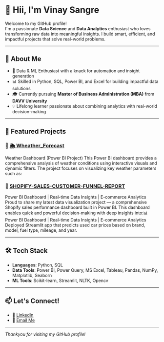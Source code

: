 # 👋 Hii, I'm Vinay Sangre

Welcome to my GitHub profile!  
I'm a passionate **Data Science** and **Data Analytics** enthusiast who loves transforming raw data into meaningful insights. I build smart, efficient, and impactful projects that solve real-world problems.

---

## 🚀 About Me

- 🧠 Data & ML Enthusiast with a knack for automation and insight generation
- 📊 Skilled in Python, SQL, Power BI, and Excel for building impactful data solutions
- 🎓 Currently pursuing **Master of Business Administration (MBA)** from **DAVV University**
- 💡 Lifelong learner passionate about combining analytics with real-world decision-making

---

## 🧩 Featured Projects

### 🔹 **[🌦️ Wheather_Forecast](https://github.com/Vinaysangre/Wheather_Forecast)**
Weather Dashboard (Power BI Project) This Power BI dashboard provides a comprehensive analysis of weather conditions using interactive visuals and dynamic filters. The project focuses on visualizing key weather parameters such as:

### 🔹 **[SHOPIFY-SALES-CUSTOMER-FUNNEL-REPORT](https://github.com/Vinaysangre/SHOPIFY-SALES-CUSTOMER-FUNNEL-REPORT)**
Power BI Dashboard | Real-time Data Insights | E-commerce Analytics Proud to share my latest data visualization project — a comprehensive Shopify sales performance dashboard built in Power BI. This dashboard enables quick and powerful decision-making with deep insights into:📊 Power BI Dashboard | Real-time Data Insights | E-commerce Analytics
Deployed Streamlit app that predicts used car prices based on brand, model, fuel type, mileage, and year.

---

## 🛠️ Tech Stack

- **Languages**: Python, SQL
- **Data Tools**: Power BI, Power Query, MS Excel, Tableau, Pandas, NumPy, Matplotlib, Seaborn
- **ML Tools**: Scikit-learn, Streamlit, NLTK, Opencv


---

## 📫 Let's Connect!

- 💼 [LinkedIn](https://www.linkedin.com/in/vinay-sangre-934772228/) 
- 📧 [Email Me](mailto:vinaysangre@gmail.com) 

---

_Thankyou for visiting my GitHub profile!_  
